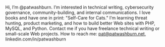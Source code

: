 Hi, I’m @patwashburn.
I’m interested in technical writing, cybersecurity governance, community-building, and internal communications.
I love books and have one in print: "Self-Care for Cats."
I’m learning threat hunting, product marketing, and how to build better Web sites with PHP, MySQL, and Python.
Contact me if you have freelance technical writing or small-scale Web projects.
How to reach me: pat@patwashburn.net, linkedin.com/in/patwashburn

<!---
patwashburn/patwashburn is a ✨ special ✨ repository because its `README.md` (this file) appears on your GitHub profile.
You can click the Preview link to take a look at your changes.
--->
